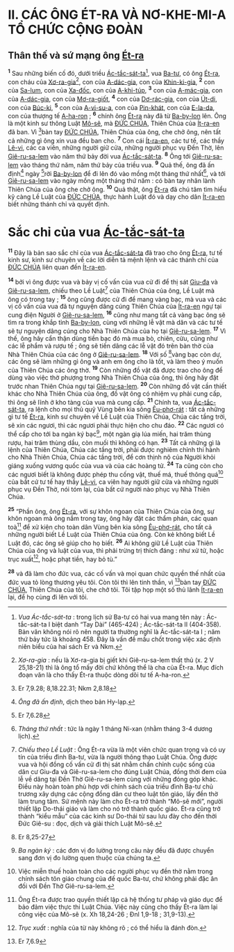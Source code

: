 # II. CÁC ÔNG ÉT-RA VÀ NƠ-KHE-MI-A TỔ CHỨC CỘNG ĐOÀN

## Thân thế và sứ mạng ông [Ét-ra]()
<sup><b>1</b></sup> Sau những biến cố đó, dưới triều [Ác-tắc-sát-ta]()[^1-268bfbd4-c4b7-4e7f-900c-f2efb2f71a5e], vua [Ba-tư](), có ông [Ét-ra](), con cháu của [Xơ-ra-gia]()[^2-268bfbd4-c4b7-4e7f-900c-f2efb2f71a5e], con của [A-dác-gia](), con của [Khin-ki-gia](), <sup><b>2</b></sup> con của [Sa-lum](), con của [Xa-đốc](), con của [A-khi-túp](), <sup><b>3</b></sup> con của [A-mác-gia](), con của [A-dác-gia](), con của [Mơ-ra-giốt](), <sup><b>4</b></sup> con của [Dơ-rác-gia](), con của [Út-di](), con của [Búc-ki](), <sup><b>5</b></sup> con của [A-vi-su-a](), con của [Pin-khát](), con của [E-la-da](), con của thượng tế [A-ha-ron]() ; <sup><b>6</b></sup> chính ông [Ét-ra]() này đã từ [Ba-by-lon]() lên. Ông là một kinh sư thông Luật [Mô-sê](), mà [ĐỨC CHÚA](), Thiên Chúa của [Ít-ra-en]() đã ban. Vì [^1@-268bfbd4-c4b7-4e7f-900c-f2efb2f71a5e]bàn tay [ĐỨC CHÚA](), Thiên Chúa của ông, che chở ông, nên tất cả những gì ông xin vua đều ban cho. <sup><b>7</b></sup> Con cái [Ít-ra-en](), các tư tế, các thầy [Lê-vi](), các ca viên, những người giữ cửa, những người phục vụ Đền Thờ, lên [Giê-ru-sa-lem]() vào năm thứ bảy đời vua [Ác-tắc-sát-ta](). <sup><b>8</b></sup> Ông tới [Giê-ru-sa-lem]() vào tháng thứ năm, năm thứ bảy của triều vua. <sup><b>9</b></sup> Quả thế, ông đã ấn định[^3-268bfbd4-c4b7-4e7f-900c-f2efb2f71a5e] ngày [^2@-268bfbd4-c4b7-4e7f-900c-f2efb2f71a5e]rời [Ba-by-lon]() để đi lên đó vào mồng một tháng thứ nhất[^4-268bfbd4-c4b7-4e7f-900c-f2efb2f71a5e], và tới [Giê-ru-sa-lem]() vào ngày mồng một tháng thứ năm : có bàn tay nhân lành Thiên Chúa của ông che chở ông. <sup><b>10</b></sup> Quả thật, ông [Ét-ra]() đã chú tâm tìm hiểu kỹ càng Lề Luật của [ĐỨC CHÚA](), thực hành Luật đó và dạy cho dân [Ít-ra-en]() biết những thánh chỉ và quyết định.

# Sắc chỉ của vua [Ác-tắc-sát-ta]()
<sup><b>11</b></sup> Đây là bản sao sắc chỉ của vua [Ác-tắc-sát-ta]() đã trao cho ông [Ét-ra](), tư tế kinh sư, kinh sư chuyên về các lời diễn tả mệnh lệnh và các thánh chỉ của [ĐỨC CHÚA]() liên quan đến [Ít-ra-en]().

<sup><b>14</b></sup> bởi vì ông được vua và bảy vị cố vấn của vua cử đi để thị sát [Giu-đa]() và [Giê-ru-sa-lem](), chiếu theo Lề Luật[^6-268bfbd4-c4b7-4e7f-900c-f2efb2f71a5e] của Thiên Chúa của ông, Lề Luật mà ông có trong tay ; <sup><b>15</b></sup> ông cũng được cử đi để mang vàng bạc, mà vua và các vị cố vấn của vua đã tự nguyện dâng cúng Thiên Chúa của [Ít-ra-en]() ngự tại cung điện Người ở [Giê-ru-sa-lem](), <sup><b>16</b></sup> cũng như mang tất cả vàng bạc ông sẽ tìm ra trong khắp tỉnh [Ba-by-lon](), cùng với những lễ vật mà dân và các tư tế sẽ tự nguyện dâng cúng cho Nhà Thiên Chúa của họ tại [Giê-ru-sa-lem](). <sup><b>17</b></sup> Vì thế, ông hãy cẩn thận dùng tiền bạc đó mà mua bò, chiên, cừu, cũng như các lễ phẩm và rượu tế ; ông sẽ tiến dâng các lễ vật đó trên bàn thờ của Nhà Thiên Chúa của các ông ở [Giê-ru-sa-lem](). <sup><b>18</b></sup> Với số [^3@-268bfbd4-c4b7-4e7f-900c-f2efb2f71a5e]vàng bạc còn dư, các ông sẽ làm những gì ông và anh em ông cho là tốt, và làm theo ý muốn của Thiên Chúa các ông thờ. <sup><b>19</b></sup> Còn những đồ vật đã được trao cho ông để dùng vào việc thờ phượng trong Nhà Thiên Chúa của ông, thì ông hãy đặt trước nhan Thiên Chúa ngự tại [Giê-ru-sa-lem](). <sup><b>20</b></sup> Còn những đồ vật cần thiết khác cho Nhà Thiên Chúa của ông, đồ vật ông có nhiệm vụ phải cung cấp, thì ông sẽ lĩnh ở kho tàng của vua mà cung cấp. <sup><b>21</b></sup> Chính ta, vua [Ác-tắc-sát-ta](), ra lệnh cho mọi thủ quỹ Vùng bên kia sông [Êu-phơ-rát]() : tất cả những gì tư tế [Ét-ra](), kinh sư chuyên về Lề Luật của Thiên Chúa, Chúa các tầng trời, sẽ xin các ngươi, thì các ngươi phải thực hiện cho chu đáo. <sup><b>22</b></sup> Các ngươi có thể cấp cho tới ba ngàn ký bạc[^7-268bfbd4-c4b7-4e7f-900c-f2efb2f71a5e], một ngàn giạ lúa miến, hai trăm thùng rượu, hai trăm thùng dầu, còn muối thì không có hạn. <sup><b>23</b></sup> Tất cả những gì là lệnh của Thiên Chúa, Chúa các tầng trời, phải được nghiêm chỉnh thi hành cho Nhà Thiên Chúa, Chúa các tầng trời, để cơn thịnh nộ của Người khỏi giáng xuống vương quốc của vua và của các hoàng tử. <sup><b>24</b></sup> Ta cũng còn cho các ngươi biết là không được phép thu cống vật, thuế má, thuế thông quá[^8-268bfbd4-c4b7-4e7f-900c-f2efb2f71a5e] của bất cứ tư tế hay thầy [Lê-vi](), ca viên hay người giữ cửa và những người phục vụ Đền Thờ, nói tóm lại, của bất cứ người nào phục vụ Nhà Thiên Chúa.

<sup><b>25</b></sup> “Phần ông, ông [Ét-ra](), với sự khôn ngoan của Thiên Chúa của ông, sự khôn ngoan mà ông nắm trong tay, ông hãy đặt các thẩm phán, các quan toà[^9-268bfbd4-c4b7-4e7f-900c-f2efb2f71a5e] để xử kiện cho toàn dân Vùng bên kia sông [Êu-phơ-rát](), cho tất cả những người biết Lề Luật của Thiên Chúa của ông. Còn kẻ không biết Lề Luật đó, các ông sẽ giúp cho họ biết. <sup><b>26</b></sup> Ai không giữ Lề Luật của Thiên Chúa của ông và luật của vua, thì phải trừng trị thích đáng : như xử tử, hoặc trục xuất[^10-268bfbd4-c4b7-4e7f-900c-f2efb2f71a5e], hoặc phạt tiền, hay bỏ tù.”

<sup><b>28</b></sup> và đã làm cho đức vua, các cố vấn và mọi quan chức quyền thế nhất của đức vua tỏ lòng thương yêu tôi. Còn tôi thì lên tinh thần, vì [^4@-268bfbd4-c4b7-4e7f-900c-f2efb2f71a5e]bàn tay [ĐỨC CHÚA](), Thiên Chúa của tôi, che chở tôi. Tôi tập họp một số thủ lãnh [Ít-ra-en]() lại, để họ cùng đi lên với tôi.

[^1-268bfbd4-c4b7-4e7f-900c-f2efb2f71a5e]: *Vua Ác-tắc-sát-ta* : trong lịch sử Ba-tư có hai vua mang tên này : Ác-tắc-sát-ta I biệt danh “Tay Dài” (465-424) ; Ác-tắc-sát-ta II (404-358). Bản văn không nói rõ nên người ta thường nghĩ là Ác-tắc-sát-ta I ; năm thứ bảy tức là khoảng 458. Đây là vấn đề mấu chốt trong việc xác định niên biểu của hai sách Er và Nkm.
[^2-268bfbd4-c4b7-4e7f-900c-f2efb2f71a5e]: *Xơ-ra-gia* : nếu là Xơ-ra-gia bị giết khi Giê-ru-sa-lem thất thủ (x. 2 V 25,18-21) thì là ông tổ mấy đời chứ không thể là cha của Ét-ra. Mục đích đoạn văn là cho thấy Ét-ra thuộc dòng dõi tư tế A-ha-ron.
[^3-268bfbd4-c4b7-4e7f-900c-f2efb2f71a5e]: *Ông đã ấn định*, dịch theo bản Hy-lạp.
[^4-268bfbd4-c4b7-4e7f-900c-f2efb2f71a5e]: *Tháng thứ nhất* : tức là ngày 1 tháng Ni-xan (nhằm tháng 3-4 dương lịch).
[^6-268bfbd4-c4b7-4e7f-900c-f2efb2f71a5e]: *Chiếu theo Lề Luật* : Ông Ét-ra vừa là một viên chức quan trọng và có uy tín của triều đình Ba-tư, vừa là người thông thạo Luật Chúa. Ông được vua và hội đồng cố vấn cử đi thị sát nhằm chấn chỉnh cuộc sống của dân cư Giu-đa và Giê-ru-sa-lem cho đúng Luật Chúa, đồng thời đem của lễ về dâng tại Đền Thờ Giê-ru-sa-lem cùng với những đóng góp khác. Điều này hoàn toàn phù hợp với chính sách của triều đình Ba-tư chủ trương xây dựng các cộng đồng dân cư theo luật tôn giáo, lấy đền thờ làm trung tâm. Sứ mệnh này làm cho Ét-ra trở thành “Mô-sê mới”, người thiết lập Do-thái giáo và làm cho nó trở thành quốc giáo. Ét-ra cũng trở thành “kiểu mẫu” của các kinh sư Do-thái từ sau lưu đày cho đến thời Đức Giê-su : đọc, dịch và giải thích Luật Mô-sê.
[^7-268bfbd4-c4b7-4e7f-900c-f2efb2f71a5e]: *Ba ngàn ký* : các đơn vị đo lường trong câu này đều đã được chuyển sang đơn vị đo lường quen thuộc của chúng ta.
[^8-268bfbd4-c4b7-4e7f-900c-f2efb2f71a5e]: Việc miễn thuế hoàn toàn cho các người phục vụ đền thờ nằm trong chính sách tôn giáo chung của đế quốc Ba-tư, chứ không phải đặc ân đối với Đền Thờ Giê-ru-sa-lem.
[^9-268bfbd4-c4b7-4e7f-900c-f2efb2f71a5e]: Ông Ét-ra được trao quyền thiết lập cả hệ thống tư pháp và giáo dục để bảo đảm việc thực thi Luật Chúa. Việc này cũng cho thấy Ét-ra làm lại công việc của Mô-sê (x. Xh 18,24-26 ; Đnl 1,9-18 ; 31,9-13).
[^10-268bfbd4-c4b7-4e7f-900c-f2efb2f71a5e]: *Trục xuất* : nghĩa của từ này không rõ ; có thể hiểu là đánh đòn.
[^1@-268bfbd4-c4b7-4e7f-900c-f2efb2f71a5e]: Er 7,9.28; 8,18.22.31; Nkm 2,8.18
[^2@-268bfbd4-c4b7-4e7f-900c-f2efb2f71a5e]: Er 7,6.28
[^3@-268bfbd4-c4b7-4e7f-900c-f2efb2f71a5e]: Er 8,25-27
[^4@-268bfbd4-c4b7-4e7f-900c-f2efb2f71a5e]: Er 7,6.9